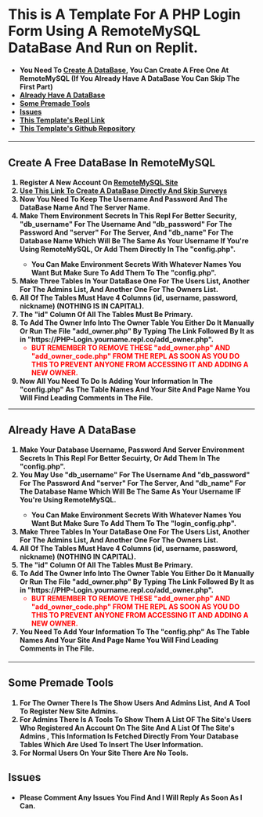 # This is A Template For A PHP Login Form Using A RemoteMySQL DataBase And Run on Replit.
<h4>
<ul> <li>You Need To <a href="https://remotemysql.com/databases.php?action=new">Create A DataBase</a>, You Can Create A Free One At RemoteMySQL (If You Already Have A DataBase You Can Skip The First Part)</li>
<li><a href="#already">
Already Have A DataBase
</a>
</li>
<li><a href="#tools">Some Premade Tools</a></li>
<a href="#issues"><li>Issues</li></a>
<a href="https://replit.com/@MortexAG/PHP-Login-Form"><li>This Template's Repl Link</a></li>
<a href="https://github.com/MortexAG/PHP-Login-Form"><li>This Template's Github Repository</li></a></ul>
</h4>
<hr>
<h2 id="create">Create A Free DataBase In RemoteMySQL
</h2>
<h4>
<ol>
  <li>Register A New Account On <a href="remotemysql.com">RemoteMySQL Site</a>
  </li>
<li>
  <a href="https://remotemysql.com/databases.php?action=new">Use This Link To Create A DataBase Directly And Skip Surveys</a>
</li>
  <li>Now You Need To Keep The Username And Password And The DataBase Name And The Server Name.</li>
  <li>Make Them Environment Secrets In This Repl For Better Security, "db_username" For The Username And "db_password" For The Password And "server" For The Server, And "db_name" For The Database Name Which Will Be The Same As Your Username If You're Using RemoteMySQL, Or Add Them Directly In The "config.php".</li>
  <ul>
    <li>You Can Make Environment Secrets With Whatever Names You Want But Make Sure To Add Them To The "config.php".</li>
  </ul>
  <li>Make Three Tables In Your DataBase One For The Users List, Another For The Admins List, And Another One For The Owners List.</li>
  <li>All Of The Tables Must Have 4 Columns (id, username, password, nickname) (NOTHING IS IN CAPITAL).</li>
  <li>The "id" Column Of All The Tables Must Be Primary.</li>
  <li>To Add The Owner Info Into The Owner Table You Either Do It Manually Or Run The File "add_owner.php" By Typing The Link Followed By It as in "https://PHP-Login.yourname.repl.co/add_owner.php". <ul style="color:red;"><li>BUT REMEMBER TO REMOVE THESE "add_owner.php" AND "add_owner_code.php" FROM THE REPL AS SOON AS YOU DO THIS TO PREVENT ANYONE FROM ACCESSING IT AND ADDING A NEW OWNER.</li></ul>
  </li>
  <li>Now All You Need To Do Is Adding Your Information In The "config.php" As The Table Names And Your Site And Page Name You Will Find Leading Comments in The File.</li>
</ol>
<hr>
</h4>
<h2 id="already">Already Have A DataBase</h2>
<h4>
  <ol>
    <li>Make Your Database Username, Password And Server Environment Secrets In This Repl For Better Secuirty, Or Add Them In The "config.php".</li>
    <li>You May Use "db_username" For The Username And "db_password" For The Password And "server" For The Server, And "db_name" For The Database Name Which Will Be The Same As Your Username IF You're Using RemoteMySQL.</li>
    <ul>
      <li>You Can Make Environment Secrets With Whatever Names You Want But Make Sure To Add Them To The "login_config.php".</li>
    </ul>
    <li>Make Three Tables In Your DataBase One For The Users List, Another For The Admins List, And Another One For The Owners List.</li>
    <li>All Of The Tables Must Have 4 Columns (id, username, password, nickname) (NOTHING IN CAPITAL).</li>
    <li>The "id" Column Of All The Tables Must Be Primary.</li>
    <li>To Add The Owner Info Into The Owner Table You Either Do It Manually Or Run The File "add_owner.php" By Typing The Link Followed By It as in "https://PHP-Login.yourname.repl.co/add_owner.php". <ul style="color:red;"><li>BUT REMEMBER TO REMOVE THESE "add_owner.php" AND "add_owner_code.php" FROM THE REPL AS SOON AS YOU DO THIS TO PREVENT ANYONE FROM ACCESSING IT AND ADDING A NEW OWNER.</li></ul>
    </li>
    <li>You Need To Add Your Information To The "config.php" As The Table Names And Your Site And Page Name You Will Find Leading Comments in The File.</li>
  </ol>
</h4>
<hr>
<h2 id="tools">Some Premade Tools</h2>
<h4>
  <ol>
    <li>For The Owner There Is The Show Users And Admins List, And A Tool To Register New Site Admins.</li>
    <li>For Admins There Is A Tools To Show Them A List OF The Site's Users Who Registered An Account On The Site And A List Of The Site's Admins , This Information Is Fetched Directly From Your Database Tables Which Are Used To Insert The User Information.</li>
    <li>For Normal Users On Your Site There Are No Tools.</li>
  </ol>
</h4>
<h2 id="issues">Issues</h2>
<h4>
  <ul>
    <li>Please Comment Any Issues You Find And I Will Reply As Soon As I Can.
  </ul>
</h4>



